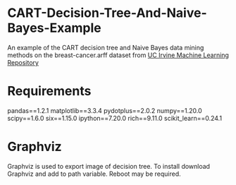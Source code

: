 # CART-Decision-Tree-And-Naive-Bayes-Example
An example of the CART decision tree and Naive Bayes data mining methods on the breast-cancer.arff dataset from [UC Irvine Machine Learning Repository](http://archive.ics.uci.edu/ml/datasets/Iris)

# Requirements
pandas==1.2.1
matplotlib==3.3.4
pydotplus==2.0.2
numpy==1.20.0
scipy==1.6.0
six==1.15.0
ipython==7.20.0
rich==9.11.0
scikit_learn==0.24.1

# Graphviz
Graphviz is used to export image of decision tree.
To install download Graphviz and add to path variable. Reboot may be required.
